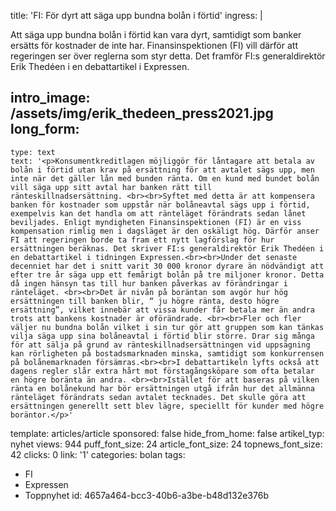 title: 'FI: För dyrt att säga upp bundna bolån i förtid'
ingress: |
  <p>Att säga upp bundna bolån i förtid kan vara dyrt, samtidigt som banker ersätts för kostnader de inte har. Finansinspektionen (FI) vill därför att regeringen ser över reglerna som styr detta. Det framför FI:s generaldirektör Erik Thedéen i en debattartikel i Expressen.
  </p>
  
intro_image: /assets/img/erik_thedeen_press2021.jpg
long_form:
  -
    type: text
    text: '<p>Konsumentkreditlagen möjliggör för låntagare att betala av bolån i förtid utan krav på ersättning för att avtalet sägs upp, men inte när det gäller lån med bunden ränta. Om en kund med bundet bolån vill säga upp sitt avtal har banken rätt till ränteskillnadsersättning. <br><br>Syftet med detta är att kompensera banken för kostnader som uppstår när bolåneavtal sägs upp i förtid, exempelvis kan det handla om att ränteläget förändrats sedan lånet beviljades. Enligt myndigheten Finansinspektionen (FI) är en viss kompensation rimlig men i dagsläget är den oskäligt hög. Därför anser FI att regeringen borde ta fram ett nytt lagförslag för hur ersättningen beräknas. Det skriver FI:s generaldirektör Erik Thedéen i en debattartikel i tidningen Expressen.<br><br>Under det senaste decenniet har det i snitt varit 30 000 kronor dyrare än nödvändigt att efter tre år säga upp ett femårigt bolån på tre miljoner kronor. Detta då ingen hänsyn tas till hur banken påverkas av förändringar i ränteläget. <br><br>Det är nivån på boräntan som avgör hur hög ersättningen till banken blir, “ ju högre ränta, desto högre ersättning”, vilket innebär att vissa kunder får betala mer än andra trots att bankens kostnader är oförändrade. <br><br>Fler och fler väljer nu bundna bolån vilket i sin tur gör att gruppen som kan tänkas vilja säga upp sina bolåneavtal i förtid blir större. Drar sig många för att sälja på grund av ränteskillnadsersättningen vid uppsägning kan rörligheten på bostadsmarknaden minska, samtidigt som konkurrensen på bolånemarknaden försämras.<br><br>I debattartikeln lyfts också att dagens regler slår extra hårt mot förstagångsköpare som ofta betalar en högre boränta än andra. <br><br>Istället för att baseras på vilken ränta en bolånekund har bör ersättningen utgå ifrån hur det allmänna ränteläget förändrats sedan avtalet tecknades. Det skulle göra att ersättningen generellt sett blev lägre, speciellt för kunder med högre boräntor.</p>'
template: articles/article
sponsored: false
hide_from_home: false
artikel_typ: nyhet
views: 944
puff_font_size: 24
article_font_size: 24
topnews_font_size: 42
clicks: 0
link: '1'
categories: bolan
tags:
  - FI
  - Expressen
  - Toppnyhet
id: 4657a464-bcc3-40b6-a3be-b48d132e376b
